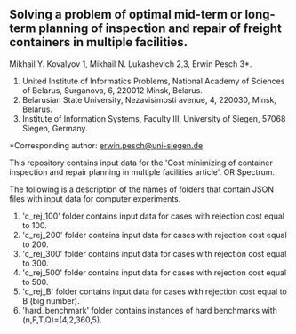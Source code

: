 ## Solving a problem of optimal mid-term or long-term planning  of inspection and repair of freight containers in multiple facilities.

Mikhail Y. Kovalyov 1, Mikhail N. Lukashevich 2,3, Erwin Pesch 3*.
1. United Institute of Informatics Problems, National Academy of Sciences of Belarus, Surganova, 6, 220012 Minsk, Belarus.
2. Belarusian State University, Nezavisimosti avenue, 4, 220030, Minsk, Belarus.
3. Institute of Information Systems, Faculty III,  University of Siegen, 57068 Siegen, Germany.

*Corresponding author: erwin.pesch@uni-siegen.de

This repository contains input data for the 'Cost minimizing of container inspection and repair planning in multiple facilities article'. OR Spectrum. 

The following is a description of the names of folders that contain JSON files with input data for computer experiments. 

1. 'c_rej_100' folder contains input data for cases with rejection cost equal to 100.
2. 'c_rej_200' folder contains input data for cases with rejection cost equal to 200.
3. 'c_rej_300' folder contains input data for cases with rejection cost equal to 300.
4. 'c_rej_500' folder contains input data for cases with rejection cost equal to 500.
5. 'c_rej_B' folder contains input data for cases with rejection cost equal to B (big number).
6. 'hard_benchmark' folder contains instances of hard benchmarks with (n,F,T,Q)=(4,2,360,5).



